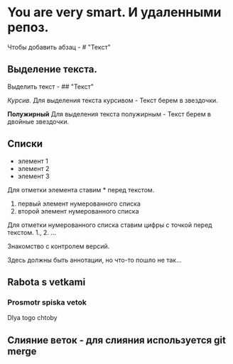 # You are very smart. И удаленными репоз.

Чтобы добавить абзац - # "Текст"

## Выделение текста. 
Выделить текст - ## "Текст"

*Курсив.* Для выделения текста курсивом - Текст берем в звездочки. 

**Полужирный** Для выделения текста полужирным - Текст берем в двойные звездочки.

## Списки  

* элемент 1
* элемент 2
* элемент 3

Для отметки элемента ставим * перед текстом.

1. первый элемент нумерованного списка
2. второй элемент нумерованного списка

Для отметки нумерованного списка ставим цифры с точкой перед текстом. 1., 2. ...

Знакомство с контролем версий.

Здесь должны быть аннотации, но что-то пошло не так...

## Rabota s vetkami

### Prosmotr spiska vetok

Dlya togo chtoby 

## Слияние веток - для слияния используется git merge


